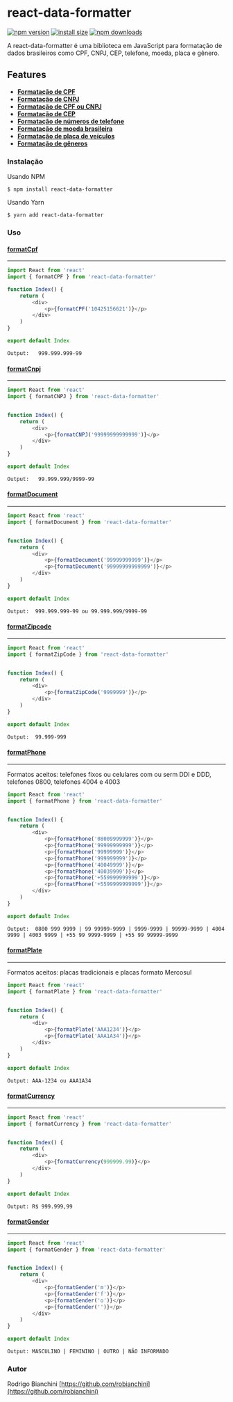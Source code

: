# react-data-formatter
[![npm version](https://img.shields.io/npm/v/react-data-formatter.svg?style=flat-square)](https://www.npmjs.org/package/react-data-formatter)
[![install size](https://packagephobia.now.sh/badge?p=react-data-formatter)](https://packagephobia.now.sh/result?p=react-data-formatter)
[![npm downloads](https://img.shields.io/npm/dm/react-data-formatter.svg?style=flat-square)](http://npm-stat.com/charts.html?package=react-data-formatter)

A react-data-formatter é uma biblioteca em JavaScript para formatação de dados brasileiros como CPF, CNPJ, CEP, telefone, moeda, placa e gênero.

## Features

- [ **Formatação de CPF**](#formatcpf)
- [ **Formatação de CNPJ**](#formatcnpj)
- [ **Formatação de CPF ou CNPJ**](#formatdocument)
- [ **Formatação de CEP**](#formatzipcode)
- [ **Formatação de números de telefone**](#formatphone)
- [ **Formatação de moeda brasileira**](#formatcurrency)
- [ **Formatação de placa de veículos**](#formatplate)
- [ **Formatação de gêneros**](#formatgender)

### Instalação

Usando NPM

`$ npm install react-data-formatter`

Usando Yarn

`$ yarn add react-data-formatter`

### Uso

#### [**formatCpf**](#formatcpf)
------------

```javascript
import React from 'react'
import { formatCPF } from 'react-data-formatter'

function Index() {
    return (
        <div>
            <p>{formatCPF('10425156621')}</p>
        </div>
    )
}

export default Index
```
`Output:   999.999.999-99`

#### [**formatCnpj**](#formatcnpj)

------------

```javascript
import React from 'react'
import { formatCNPJ } from 'react-data-formatter'


function Index() {
    return (
        <div>
            <p>{formatCNPJ('99999999999999')}</p>
        </div>
    )
}

export default Index
```
`Output:   99.999.999/9999-99`

#### [**formatDocument**](#formatdocument)

------------


```javascript
import React from 'react'
import { formatDocument } from 'react-data-formatter'


function Index() {
    return (
        <div>
            <p>{formatDocument('99999999999')}</p>
            <p>{formatDocument('99999999999999')}</p>
        </div>
    )
}

export default Index
```
`Output:  999.999.999-99 ou 99.999.999/9999-99`

#### [**formatZipcode**](#formatzipcode)

------------


```javascript
import React from 'react'
import { formatZipCode } from 'react-data-formatter'


function Index() {
    return (
        <div>
            <p>{formatZipCode('9999999')}</p>
        </div>
    )
}

export default Index
```
`Output:  99.999-999`


#### [**formatPhone**](#formatphone)

------------
Formatos aceitos: telefones fixos ou celulares com ou serm DDI e DDD, telefones 0800, telefones 4004 e 4003

```javascript
import React from 'react'
import { formatPhone } from 'react-data-formatter'


function Index() {
    return (
        <div>
            <p>{formatPhone('08009999999')}</p>
            <p>{formatPhone('99999999999')}</p>
            <p>{formatPhone('99999999')}</p>
            <p>{formatPhone('999999999')}</p>
            <p>{formatPhone('40049999')}</p>
            <p>{formatPhone('40039999')}</p>
            <p>{formatPhone('+559999999999')}</p>
            <p>{formatPhone('+5599999999999')}</p>
        </div>
    )
}

export default Index
```
`Output:  0800 999 9999 | 99 99999-9999 | 9999-9999 | 99999-9999 | 4004 9999 | 4003 9999 | +55 99 9999-9999 | +55 99 99999-9999`


#### [**formatPlate**](#formatplate)

------------
Formatos aceitos: placas tradicionais e placas formato Mercosul


```javascript
import React from 'react'
import { formatPlate } from 'react-data-formatter'


function Index() {
    return (
        <div>
            <p>{formatPlate('AAA1234')}</p>
			<p>{formatPlate('AAA1A34')}</p>
        </div>
    )
}

export default Index
```
`Output: AAA-1234 ou AAA1A34`


#### [**formatCurrency**](#formatcurrency)

------------

```javascript
import React from 'react'
import { formatCurrency } from 'react-data-formatter'


function Index() {
    return (
        <div>
            <p>{formatCurrency(999999.99)}</p>
        </div>
    )
}

export default Index
```
`Output: R$ 999.999,99`


#### [**formatGender**](#formatgender)

------------

```javascript
import React from 'react'
import { formatGender } from 'react-data-formatter'


function Index() {
    return (
        <div>
            <p>{formatGender('m')}</p>
            <p>{formatGender('f')}</p>
            <p>{formatGender('o')}</p>
            <p>{formatGender('')}</p>
        </div>
    )
}

export default Index
```
`Output: MASCULINO | FEMININO | OUTRO | NÃO INFORMADO`

### Autor

Rodrigo Bianchini
[https://github.com/robianchini](https://github.com/robianchini)
